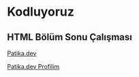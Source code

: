 # Kodluyoruz

## HTML Bölüm Sonu Çalışması 

[Patika.dev](https://www.patika.dev/)

[Patika.dev Profilim](https://app.patika.dev/ozgur_)
